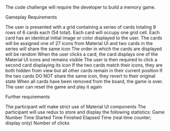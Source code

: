 # 

The code challenge will require the developer to build a memory game. 



Gameplay Requirements


The user is presented with a grid containing a series of cards totaling 9 rows of 6 cards each (54 total).  Each card will occupy one grid cell.
Each card has an identical initial image or color displayed to the user.
The cards will be assigned one of 27 icons from Material UI and two cards in the series will share the same icon
The order in which the cards are displayed will be random
When the user clicks a card, the card displays one of the Material UI icons and remains visible
The user is then required to click a second card displaying its icon
If the two cards match their icons, they are both hidden from view but all other cards remain in their current position
If the two cards DO NOT share the same icon, they revert to their original state
When all cards have been removed from the board, the game is over. 
The user can reset the game and play it again


Further requirements


The participant will make strict use of Material UI components
The participant will use redux to store and display the following statistics:
Game Number
Time Started
Time Finished
Elapsed Time (real time counter; display only)
Number of clicks